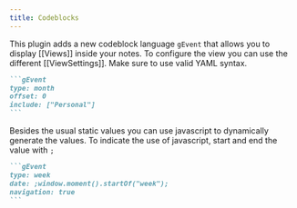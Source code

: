 ```yaml
---
title: Codeblocks
---
```


This plugin adds a new codeblock language `gEvent` that allows you to display [[Views]] inside your notes.
To configure the view you can use the different [[ViewSettings]].
Make sure to use valid YAML syntax.

~~~md title="Simple Example"
```gEvent
type: month
offset: 0
include: ["Personal"]
```
~~~

Besides the usual static values you can use javascript to dynamically generate the values.
To indicate the use of javascript, start and end the value with `;`

~~~md title="JS Example"
```gEvent
type: week
date: ;window.moment().startOf("week");
navigation: true
```
~~~
